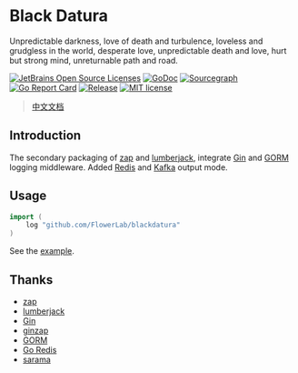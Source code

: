 # Black Datura

Unpredictable darkness, love of death and turbulence, loveless and grudgless in the world, desperate love, unpredictable death and love, hurt but strong mind, unreturnable path and road.

[![JetBrains Open Source Licenses](https://img.shields.io/badge/-JetBrains%20Open%20Source%20License-000?style=flat-square&logo=JetBrains&logoColor=fff&labelColor=000)](https://www.jetbrains.com/?from=blackdatura)
[![GoDoc](https://pkg.go.dev/badge/pkg.go.dev/github.com/FlowerLab/blackdatura)](https://pkg.go.dev/github.com/FlowerLab/blackdatura)
[![Sourcegraph](https://sourcegraph.com/github.com/FlowerLab/blackdatura/-/badge.svg)](https://sourcegraph.com/github.com/FlowerLab/blackdatura?badge)
[![Go Report Card](https://goreportcard.com/badge/github.com/FlowerLab/blackdatura)](https://goreportcard.com/report/github.com/FlowerLab/blackdatura)
[![Release](https://img.shields.io/github/v/release/FlowerLab/blackdatura.svg)](https://github.com/FlowerLab/blackdatura/releases)
[![MIT license](https://img.shields.io/badge/license-MIT-brightgreen.svg)](https://opensource.org/licenses/MIT)


> [中文文档](README_zh.md)

## Introduction

The secondary packaging of [zap][1] and [lumberjack][2], integrate [Gin][3] and [GORM][5] logging middleware.
Added [Redis][6] and [Kafka][7] output mode.

## Usage

```go
import (
	log "github.com/FlowerLab/blackdatura"
)
```

See the [example](example/main.go).


## Thanks
- [zap][1]
- [lumberjack][2]
- [Gin][3]
- [ginzap][4]
- [GORM][5]
- [Go Redis][6]
- [sarama][7]


[1]:https://github.com/uber-go/zap
[2]:https://github.com/natefinch/lumberjack
[3]:https://github.com/gin-gonic/gin
[4]:https://github.com/gin-contrib/zap
[5]:https://github.com/go-gorm/gorm
[6]:https://github.com/go-redis/redis
[7]:https://github.com/Shopify/sarama

